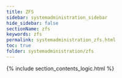 ```yaml
---
title: ZFS
sidebar: systemadministration_sidebar
hide_sidebar: false
sectionName: zfs
keywords: zfs
permalink: systemadministration_zfs.html
toc: true
folder: systemadministration/zfs
---
```


{% include section_contents_logic.html %}
